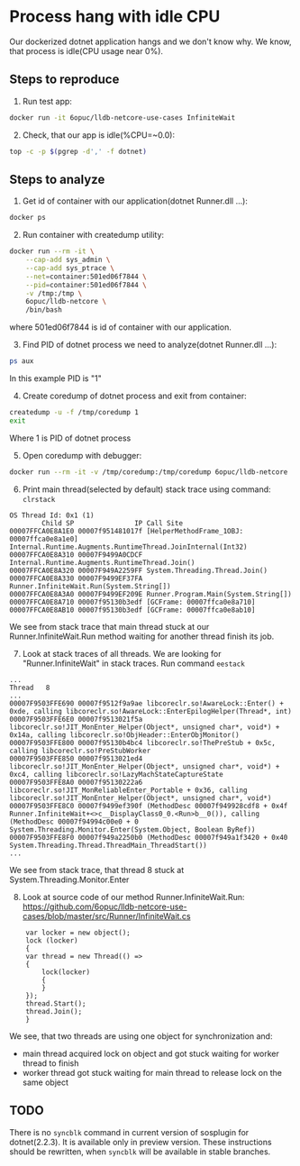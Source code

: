 # Process hang with idle CPU
Our dockerized dotnet application hangs and we don't know why.
We know, that process is idle(CPU usage near 0%).

## Steps to reproduce
1. Run test app:
```bash
docker run -it 6opuc/lldb-netcore-use-cases InfiniteWait
```

2. Check, that our app is idle(%CPU=~0.0):
```bash
top -c -p $(pgrep -d',' -f dotnet)
```

## Steps to analyze
1. Get id of container with our application(dotnet Runner.dll ...):
```bash
docker ps
```

2. Run container with createdump utility:
```bash
docker run --rm -it \
	--cap-add sys_admin \
	--cap-add sys_ptrace \
	--net=container:501ed06f7844 \
	--pid=container:501ed06f7844 \
	-v /tmp:/tmp \
	6opuc/lldb-netcore \
	/bin/bash
```
where 501ed06f7844 is id of container with our application.

3. Find PID of dotnet process we need to analyze(dotnet Runner.dll ...):
```bash
ps aux
```
In this example PID is "1"

4. Create coredump of dotnet process and exit from container:
```bash
createdump -u -f /tmp/coredump 1
exit
```
Where 1 is PID of dotnet process

5. Open coredump with debugger:
```bash
docker run --rm -it -v /tmp/coredump:/tmp/coredump 6opuc/lldb-netcore
```

6. Print main thread(selected by default) stack trace using command: `clrstack`
```
OS Thread Id: 0x1 (1)
        Child SP               IP Call Site
00007FFCA0E8A1E0 00007f951481017f [HelperMethodFrame_1OBJ: 00007ffca0e8a1e0] Internal.Runtime.Augments.RuntimeThread.JoinInternal(Int32)
00007FFCA0E8A310 00007F9499A0CDCF Internal.Runtime.Augments.RuntimeThread.Join()
00007FFCA0E8A320 00007F949A2259FF System.Threading.Thread.Join()
00007FFCA0E8A330 00007F9499EF37FA Runner.InfiniteWait.Run(System.String[])
00007FFCA0E8A3A0 00007F9499EF209E Runner.Program.Main(System.String[])
00007FFCA0E8A710 00007f95130b3edf [GCFrame: 00007ffca0e8a710]
00007FFCA0E8AB10 00007f95130b3edf [GCFrame: 00007ffca0e8ab10]
```
We see from stack trace that main thread stuck at our Runner.InfiniteWait.Run method waiting for another thread finish its job.

7. Look at stack traces of all threads. We are looking for "Runner.InfiniteWait" in stack traces. Run command `eestack`
```
...
Thread   8
...
00007F9503FFE690 00007f9512f9a9ae libcoreclr.so!AwareLock::Enter() + 0xde, calling libcoreclr.so!AwareLock::EnterEpilogHelper(Thread*, int)
00007F9503FFE6E0 00007f9513021f5a libcoreclr.so!JIT_MonEnter_Helper(Object*, unsigned char*, void*) + 0x14a, calling libcoreclr.so!ObjHeader::EnterObjMonitor()
00007F9503FFE800 00007f95130b4bc4 libcoreclr.so!ThePreStub + 0x5c, calling libcoreclr.so!PreStubWorker
00007F9503FFE850 00007f9513021ed4 libcoreclr.so!JIT_MonEnter_Helper(Object*, unsigned char*, void*) + 0xc4, calling libcoreclr.so!LazyMachStateCaptureState
00007F9503FFE8A0 00007f95130222a6 libcoreclr.so!JIT_MonReliableEnter_Portable + 0x36, calling libcoreclr.so!JIT_MonEnter_Helper(Object*, unsigned char*, void*)
00007F9503FFE8C0 00007f9499ef390f (MethodDesc 00007f949928cdf8 + 0x4f Runner.InfiniteWait+<>c__DisplayClass0_0.<Run>b__0()), calling (MethodDesc 00007f94994c00e0 + 0 System.Threading.Monitor.Enter(System.Object, Boolean ByRef))
00007F9503FFE8F0 00007f949a2250b0 (MethodDesc 00007f949a1f3420 + 0x40 System.Threading.Thread.ThreadMain_ThreadStart())
...
```
We see from stack trace, that thread 8 stuck at System.Threading.Monitor.Enter

8. Look at source code of our method Runner.InfiniteWait.Run: https://github.com/6opuc/lldb-netcore-use-cases/blob/master/src/Runner/InfiniteWait.cs
```
    var locker = new object();
    lock (locker)
    {
	var thread = new Thread(() =>
	{
	    lock(locker)
	    {
	    }
	});
	thread.Start();
	thread.Join();
    }
```
We see, that two threads are using one object for synchronization and:
- main thread acquired lock on object and got stuck waiting for worker thread to finish
- worker thread got stuck waiting for main thread to release lock on the same object

## TODO
There is no `syncblk` command in current version of sosplugin for dotnet(2.2.3). It is available only in preview version. These instructions should be rewritten, when `syncblk` will be available in stable branches.
